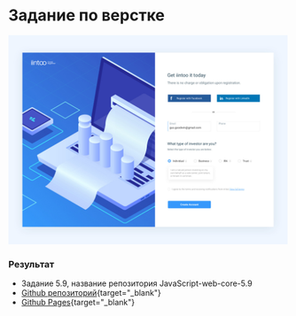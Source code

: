 # Задание по верстке

![Template](/template.jpg)

### Результат

- Задание 5.9, название репозитория JavaScript-web-core-5.9
- [Github репозиторий](https://github.com/Slava-Tsoy/JavaScript-web-core-5.9.git){target="_blank"}
- [Github Pages](https://slava-tsoy.github.io/JavaScript-web-core-5.9/){target="_blank"}